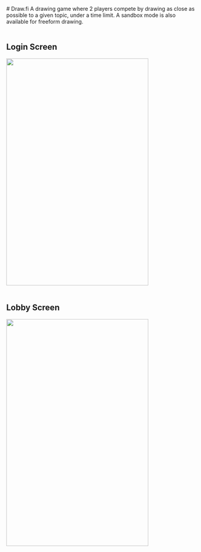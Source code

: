 <p># Draw.fi
A drawing game where 2 players compete by drawing as close as possible to a given topic, under a time limit. A sandbox mode is also available for freeform drawing.<br><br></p>

## Login Screen
<img src="https://j.gifs.com/gZOxMk.gif" width="375" height="600"/><br><br>

## Lobby Screen
<img src="https://j.gifs.com/ANzQLB.gif" width="375" height="600"/>

